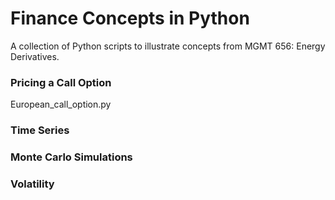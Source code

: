 # Finance Concepts in Python
A collection of Python scripts to illustrate concepts from MGMT 656: Energy Derivatives.

### Pricing a Call Option
European_call_option.py

### Time Series

### Monte Carlo Simulations

### Volatility
